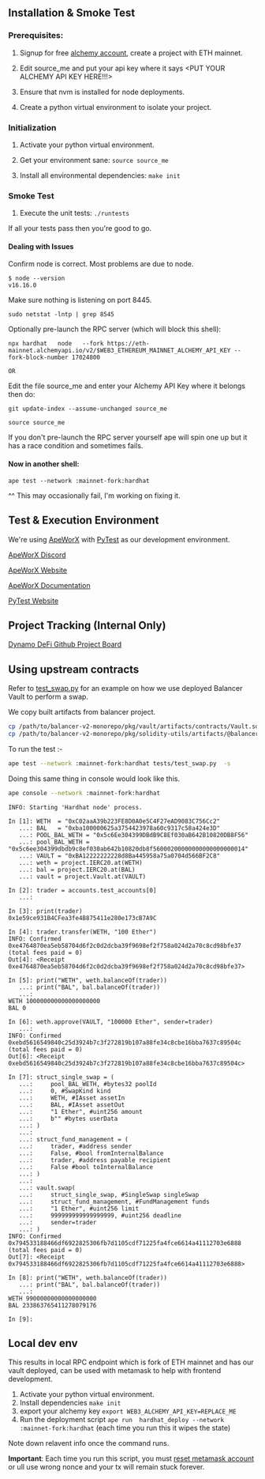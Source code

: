 ## Installation & Smoke Test

### Prerequisites:

1. Signup for free [alchemy account](https://www.alchemy.com/), create a project with ETH mainnet.

2. Edit source_me and put your api key where it says <PUT YOUR ALCHEMY API KEY HERE!!!>

3. Ensure that nvm is installed for node deployments.

4. Create a python virtual environment to isolate your project.

### Initialization

1. Activate your python virtual environment.

2. Get your environment sane: ```source source_me```

3. Install all environmental dependencies: ```make init```


### Smoke Test

1. Execute the unit tests: ```./runtests```

If all your tests pass then you're good to go.


#### Dealing with Issues

Confirm node is correct. Most problems are due to node.
```
$ node --version
v16.16.0
```

Make sure nothing is listening on port 8445.

```
sudo netstat -lntp | grep 8545
```

Optionally pre-launch the RPC server (which will block this shell):

```
npx hardhat   node   --fork https://eth-mainnet.alchemyapi.io/v2/$WEB3_ETHEREUM_MAINNET_ALCHEMY_API_KEY --fork-block-number 17024800
```
 
    OR

Edit the file source_me and enter your Alchemy API Key where it belongs then do:
```
git update-index --assume-unchanged source_me

source source_me
```

If you don't pre-launch the RPC server yourself ape will spin one up but it has a race condition and sometimes fails.


#### Now in another shell:

```
ape test --network :mainnet-fork:hardhat
```

^^ This may occasionally fail, I'm working on fixing it.


## Test & Execution Environment 

We're using [ApeWorX](https://github.com/ApeWorX) with [PyTest](https://github.com/pytest-dev/pytest) as our development environment.

[ApeWorX Discord](https://discord.gg/apeworx)

[ApeWorX Website](https://www.apeworx.io/)

[ApeWorX Documentation](https://docs.apeworx.io/ape/stable/)

[PyTest Website](https://pytest.org)

## Project Tracking (Internal Only)
[Dynamo DeFi Github Project Board](https://github.com/orgs/BiggestLab/projects/6)

## Using upstream contracts

Refer to [test_swap.py](tests/test_swap.py) for an example on how we use deployed Balancer Vault to perform a swap.

We copy built artifacts from balancer project.

```bash
cp /path/to/balancer-v2-monorepo/pkg/vault/artifacts/contracts/Vault.sol/Vault.json ./contracts/
cp /path/to/balancer-v2-monorepo/pkg/solidity-utils/artifacts/@balancer-labs/v2-interfaces/contracts/solidity-utils/openzeppelin/IERC20.sol/IERC20.json ./contracts/
```

To run the test :-

```bash
ape test --network :mainnet-fork:hardhat tests/test_swap.py  -s
```

Doing this same thing in console would look like this.

```bash
ape console --network :mainnet-fork:hardhat
```

```
INFO: Starting 'Hardhat node' process.

In [1]: WETH  = "0xC02aaA39b223FE8D0A0e5C4F27eAD9083C756Cc2"
   ...: BAL   = "0xba100000625a3754423978a60c9317c58a424e3D"
   ...: POOL_BAL_WETH = "0x5c6Ee304399DBdB9C8Ef030aB642B10820DB8F56"
   ...: pool_BAL_WETH = "0x5c6ee304399dbdb9c8ef030ab642b10820db8f56000200000000000000000014"
   ...: VAULT = "0xBA12222222228d8Ba445958a75a0704d566BF2C8"
   ...: weth = project.IERC20.at(WETH)
   ...: bal = project.IERC20.at(BAL)
   ...: vault = project.Vault.at(VAULT)

In [2]: trader = accounts.test_accounts[0]
   ...: 

In [3]: print(trader)
0x1e59ce931B4CFea3fe4B875411e280e173cB7A9C

In [4]: trader.transfer(WETH, "100 Ether")
INFO: Confirmed 0xe4764870ea5eb58704d6f2c0d2dcba39f9698ef2f758a024d2a70c8cd98bfe37 (total fees paid = 0)
Out[4]: <Receipt 0xe4764870ea5eb58704d6f2c0d2dcba39f9698ef2f758a024d2a70c8cd98bfe37>

In [5]: print("WETH", weth.balanceOf(trader))
   ...: print("BAL", bal.balanceOf(trader))
   ...: 
WETH 100000000000000000000
BAL 0

In [6]: weth.approve(VAULT, "100000 Ether", sender=trader)
   ...: 
INFO: Confirmed 0xebd5616549840c25d3924b7c3f272819b107a88fe34c8cbe16bba7637c89504c (total fees paid = 0)
Out[6]: <Receipt 0xebd5616549840c25d3924b7c3f272819b107a88fe34c8cbe16bba7637c89504c>

In [7]: struct_single_swap = (
   ...:     pool_BAL_WETH, #bytes32 poolId
   ...:     0, #SwapKind kind
   ...:     WETH, #IAsset assetIn
   ...:     BAL, #IAsset assetOut
   ...:     "1 Ether", #uint256 amount
   ...:     b"" #bytes userData
   ...: )
   ...: 
   ...: struct_fund_management = (
   ...:     trader, #address sender
   ...:     False, #bool fromInternalBalance
   ...:     trader, #address payable recipient
   ...:     False #bool toInternalBalance
   ...: )
   ...: 
   ...: vault.swap(
   ...:     struct_single_swap, #SingleSwap singleSwap
   ...:     struct_fund_management, #FundManagement funds
   ...:     "1 Ether", #uint256 limit
   ...:     999999999999999999, #uint256 deadline
   ...:     sender=trader
   ...: )
INFO: Confirmed 0x794533188466df6922825306fb7d1105cdf71225fa4fce6614a41112703e6888 (total fees paid = 0)
Out[7]: <Receipt 0x794533188466df6922825306fb7d1105cdf71225fa4fce6614a41112703e6888>

In [8]: print("WETH", weth.balanceOf(trader))
   ...: print("BAL", bal.balanceOf(trader))
   ...: 
WETH 99000000000000000000
BAL 233863765411278079176

In [9]:   
```


## Local dev env

This results in local RPC endpoint which is fork of ETH mainnet and has our vault deployed, can be used with metamask to help with frontend development.

1. Activate your python virtual environment.
2. Install dependencies `make init`
3. export your alchemy key `export WEB3_ALCHEMY_API_KEY=REPLACE_ME`
4. Run the deployment script `ape run  hardhat_deploy --network :mainnet-fork:hardhat` (each time you run this it wipes the state)

Note down relavent info once the command runs.

**Important**: Each time you run this script, you must [reset metamask account](https://support.metamask.io/hc/en-us/articles/360015488891-How-to-reset-an-account) or ull use wrong nonce and your tx will remain stuck forever.

